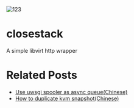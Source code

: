 ![123](https://img.shields.io/badge/status-developing-yellow.svg)

# closestack
A simple libvirt http wrapper


# Related Posts

* [Use uwsgi spooler as async queue(Chinese)](https://knktc.com/2018/07/24/uwsgi-spooler-as-async-queue/)
* [How to duplicate kvm snapshot(Chinese)](https://knktc.com/2018/06/12/how-to-duplicate-kvm-snapshot/)